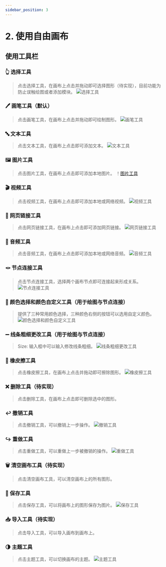```yaml
---
sidebar_position: 3
---
```


# 2. 使用自由画布

## 使用工具栏

### 👆 选择工具
> 点击选择工具，在画布上点击并拖动即可选择图形（待实现），目前功能为防止误触绘图或者添加模块。
> ![选择工具](tutorial-extras/img/创建画布.jpg)

### 🖊️ 画笔工具（默认）
> 点击画笔工具，在画布上点击并拖动即可绘制图形。
> ![画笔工具](tutorial-extras/img/画笔工具.jpg)

### 🔤 文本工具
> 点击文本工具，在画布上点击即可添加文本。
> ![文本工具](tutorial-extras/img/文本工具.jpg)

### 🖼️ 图片工具
> 点击图片工具，在画布上点击即可添加本地图片。
！[图片工具](tutorial-extras/img/图片工具.jpg)

### 🎬 视频工具
> 点击视频工具，在画布上点击即可添加本地或网络视频。
> ![视频工具](tutorial-extras/img/视频工具.jpg)

### 🔗 网页链接工具
> 点击网页链接工具，在画布上点击即可添加网页链接。
> ![网页链接工具](tutorial-extras/img/网页链接工具.jpg)

### 🎵 音频工具
> 点击音频工具，在画布上点击即可添加本地或网络音频。
> ![音频工具](tutorial-extras/img/音频工具.jpg)

### 🪢 节点连接工具
> 点击节点连接工具，选择两个画布节点即可连接起来形成关系。
> ![节点连接工具](tutorial-extras/img/节点连接工具.jpg)

### 🎨 颜色选择和颜色自定义工具（用于绘图与节点连接）
> 提供了三种常用颜色选择，三种颜色右侧的按钮可以选用自定义颜色。
> ![颜色选择和颜色自定义工具](tutorial-extras/img/一堆工具.jpg)

### ➖ 线条粗细更改工具（用于绘图与节点连接）
> Size: 输入框中可以输入修改线条粗细。
> ![线条粗细更改工具](tutorial-extras/img/一堆工具.jpg)

### 🧽 橡皮擦工具
> 点击橡皮擦工具，在画布上点击并拖动即可擦除图形。
> ![橡皮擦工具](tutorial-extras/img/橡皮擦工具.jpg)

### ❌ 删除工具（待实现）
> 点击删除工具，在画布上点击即可删除选中的图形。

### ↩️ 撤销工具
> 点击撤销工具，可以撤销上一步操作。
> ![撤销工具](tutorial-extras/img/一堆工具.jpg)

### ↪️ 重做工具
> 点击重做工具，可以重做上一步被撤销的操作。
> ![重做工具](tutorial-extras/img/一堆工具.jpg)

### 🗑️ 清空画布工具（待实现）
> 点击清空画布工具，可以清空画布上的所有图形。

### 💾 保存工具
> 点击保存工具，可以将画布上的图形保存为图片。
> ![保存工具](tutorial-extras/img/一堆工具.jpg)

### 📥 导入工具（待实现）
> 点击导入工具，可以导入画布到画布上。

### 🌗 主题工具
> 点击主题工具，可以切换画布的主题。
> ![主题工具](tutorial-extras/img/主题工具.jpg)
